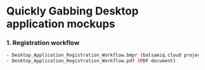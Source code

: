 Quickly Gabbing Desktop application mockups
===

### 1. Registration workflow

````bash
- Desktop_Application_Registration_Workflow.bmpr (balsamiq.cloud project)
- Desktop_Application_Registration_Workflow.pdf (PDF document)
````